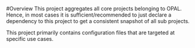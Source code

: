 #Overview
This project aggregates all core projects belonging to OPAL. Hence, in most cases it is sufficient/recommended to just declare a dependency to this project to get a consistent snapshot of all sub projects.

This project primarily contains configuration files that are targeted at specific use cases.
